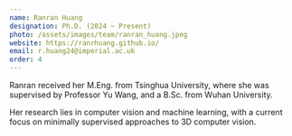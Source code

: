 ```yaml
---
name: Ranran Huang
designation: Ph.D. (2024 ~ Present)
photo: /assets/images/team/ranran_huang.jpeg
website: https://ranrhuang.github.io/
email: r.huang24@imperial.ac.uk
order: 4
---
```

Ranran received her M.Eng. from Tsinghua University, where she was supervised by Professor Yu Wang, and a B.Sc. from Wuhan University.

Her research lies in computer vision and machine learning, with a current focus on minimally supervised approaches to 3D computer vision.